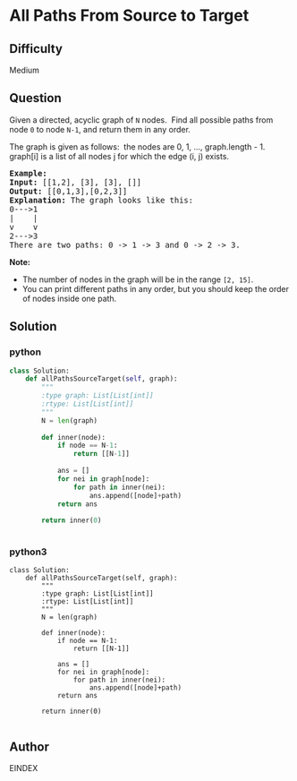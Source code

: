 # All Paths From Source to Target

## Difficulty
Medium

## Question
<p>Given a directed, acyclic graph of <code>N</code> nodes.&nbsp; Find all possible paths from node <code>0</code> to node <code>N-1</code>, and return them in any order.</p>

<p>The graph is given as follows:&nbsp; the nodes are 0, 1, ..., graph.length - 1.&nbsp; graph[i] is a list of all nodes j for which the edge (i, j) exists.</p>

<pre>
<strong>Example:</strong>
<strong>Input:</strong> [[1,2], [3], [3], []] 
<strong>Output:</strong> [[0,1,3],[0,2,3]] 
<strong>Explanation:</strong> The graph looks like this:
0---&gt;1
|    |
v    v
2---&gt;3
There are two paths: 0 -&gt; 1 -&gt; 3 and 0 -&gt; 2 -&gt; 3.
</pre>

<p><strong>Note:</strong></p>

<ul>
	<li>The number of nodes in the graph will be in the range <code>[2, 15]</code>.</li>
	<li>You can print different paths in any order, but you should keep the order of nodes inside one path.</li>
</ul>


## Solution
### python
```python
class Solution:
    def allPathsSourceTarget(self, graph):
        """
        :type graph: List[List[int]]
        :rtype: List[List[int]]
        """
        N = len(graph)
        
        def inner(node):
            if node == N-1: 
                return [[N-1]]
            
            ans = []
            for nei in graph[node]:
                for path in inner(nei):
                    ans.append([node]+path)
            return ans
        
        return inner(0)
        

```
### python3
```python3
class Solution:
    def allPathsSourceTarget(self, graph):
        """
        :type graph: List[List[int]]
        :rtype: List[List[int]]
        """
        N = len(graph)
        
        def inner(node):
            if node == N-1: 
                return [[N-1]]
            
            ans = []
            for nei in graph[node]:
                for path in inner(nei):
                    ans.append([node]+path)
            return ans
        
        return inner(0)
        
```

## Author
EINDEX